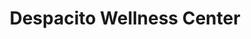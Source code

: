 ---
title: "Despacito Wellness Center"
url: /santo-tomas/despacito-wellness-center/
shop: Massage
---
